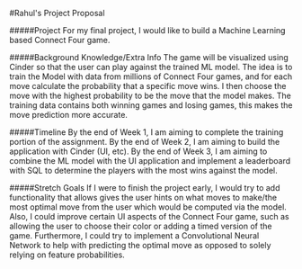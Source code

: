 #Rahul's Project Proposal


#####Project
For my final project, I would like to build a 
Machine Learning based Connect Four game. 

#####Background Knowledge/Extra Info
The game will be visualized using Cinder so that 
the user can play against the trained ML model. The idea is to train
the Model with data from millions of Connect Four games,
and for each move calculate the probability that a 
specific move wins. I then choose the move with the
highest probability to be the move that the model makes.
The training data contains both winning games and losing
games, this makes the move prediction more accurate.

#####Timeline
By the end of Week 1, I am aiming to complete the training
portion of the assignment. By the end of Week 2, I am aiming
to build the application with Cinder (UI, etc). By the
end of Week 3, I am aiming to combine the ML model with
the UI application and implement a leaderboard with SQL
to determine the players with the most wins against the 
model. 

#####Stretch Goals
If I were to finish the project early, I would try to
add functionality that allows gives the user hints
on what moves to make/the most optimal move from the
user which would be computed via the model. Also, I could
improve certain UI aspects of the Connect Four game, such
as allowing the user to choose their color or adding a timed
version of the game. Furthermore, I could try to implement a 
Convolutional Neural Network to help with predicting the optimal move
as opposed to solely relying on feature probabilities.